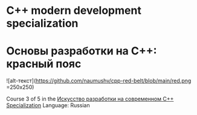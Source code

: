 # C++ modern development specialization
# Основы разработки на C++: красный пояс
![alt-текст](https://github.com/naumushv/cpp-red-belt/blob/main/red.png =250x250)

Course 3 of 5 in the [Искусство разработки на современном C++ Specialization](https://www.coursera.org/learn/c-plus-plus-red)
Language: Russian
